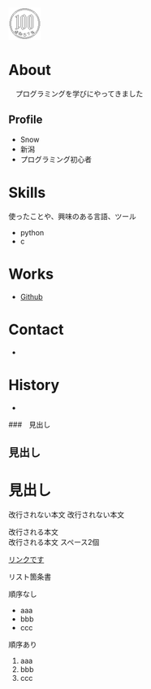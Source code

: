 ![プロフィール画像](100yen.png)

# About
　プログラミングを学びにやってきました

## Profile
- Snow
- 新潟
- プログラミング初心者

# Skills
使ったことや、興味のある言語、ツール
- python
- c

# Works
- [Github](http://Snowgh.github.io)

# Contact
-

# History
- 

###　見出し
## 見出し
# 見出し

改行されない本文
改行されない本文

改行される本文  
改行される本文 スペース2個

[リンクです](www.google.com)

リスト箇条書

順序なし
- aaa
- bbb
- ccc

順序あり
1. aaa
2. bbb
3. ccc
